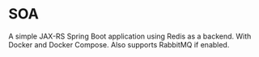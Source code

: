 # SOA
 
A simple JAX-RS Spring Boot application using Redis as a backend. With Docker and Docker Compose. Also supports RabbitMQ if enabled.

